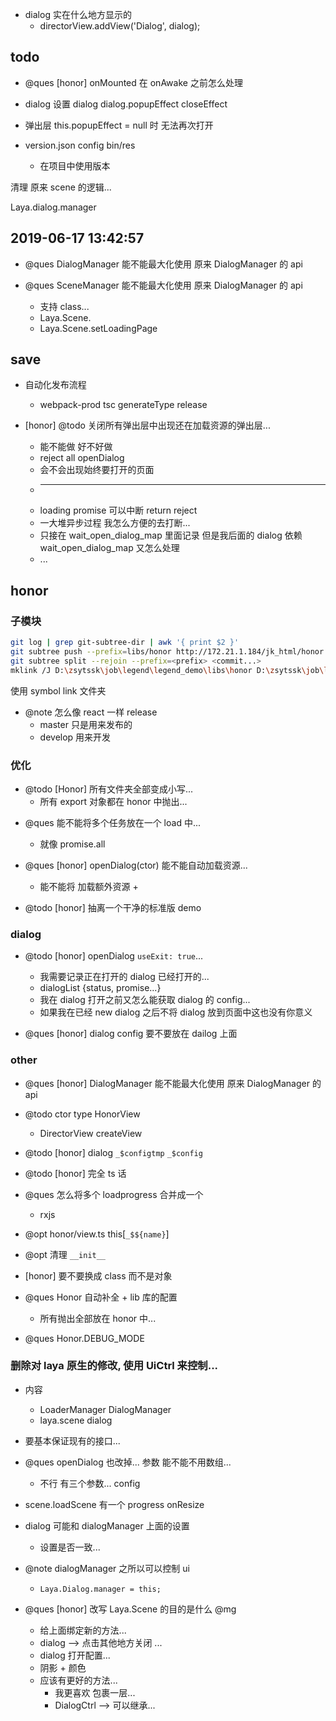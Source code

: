 -   dialog 实在什么地方显示的
    -   directorView.addView('Dialog', dialog);

## todo

-   @ques [honor] onMounted 在 onAwake 之前怎么处理

-   dialog 设置 dialog dialog.popupEffect closeEffect
-   弹出层 this.popupEffect = null 时 无法再次打开
-   version.json config bin/res
    -   在项目中使用版本

清理 原来 scene 的逻辑...

Laya.dialog.manager

## 2019-06-17 13:42:57

-   @ques DialogManager 能不能最大化使用 原来 DialogManager 的 api
-   @ques SceneManager 能不能最大化使用 原来 DialogManager 的 api

    -   支持 class...
    -   Laya.Scene.
    -   Laya.Scene.setLoadingPage

## save

-   自动化发布流程

    -   webpack-prod tsc generateType release

-   [honor] @todo 关闭所有弹出层中出现还在加载资源的弹出层...
    -   能不能做 好不好做
    -   reject all openDialog
    -   会不会出现始终要打开的页面
    -   ***
    -   loading promise 可以中断 return reject
    -   一大堆异步过程 我怎么方便的去打断...
    -   只接在 wait_open_dialog_map 里面记录 但是我后面的 dialog 依赖 wait_open_dialog_map 又怎么处理
    -   ...

## honor

### 子模块

```bash
git log | grep git-subtree-dir | awk '{ print $2 }'
git subtree push --prefix=libs/honor http://172.21.1.184/jk_html/honor.git develop
git subtree split --rejoin --prefix=<prefix> <commit...>
mklink /J D:\zsytssk\job\legend\legend_demo\libs\honor D:\zsytssk\job\legend\honor\src
```

使用 symbol link 文件夹

-   @note 怎么像 react 一样 release
    -   master 只是用来发布的
    -   develop 用来开发

### 优化

-   @todo [Honor] 所有文件夹全部变成小写...
    -   所有 export 对象都在 honor 中抛出...

*   @ques 能不能将多个任务放在一个 load 中...

    -   就像 promise.all

*   @ques [honor] openDialog(ctor) 能不能自动加载资源...

    -   能不能将 加载额外资源 +

*   @todo [honor] 抽离一个干净的标准版 demo

### dialog

-   @todo [honor] openDialog `useExit: true`...

    -   我需要记录正在打开的 dialog 已经打开的...
    -   dialogList {status, promise...}
    -   我在 dialog 打开之前又怎么能获取 dialog 的 config...
    -   如果我在已经 new dialog 之后不将 dialog 放到页面中这也没有你意义

-   @ques [honor] dialog config 要不要放在 dailog 上面

### other

-   @ques [honor] DialogManager 能不能最大化使用 原来 DialogManager 的 api

*   @todo ctor type HonorView

    -   DirectorView createView

*   @todo [honor] dialog `_$configtmp` `_$config`

*   @todo [honor] 完全 ts 话

-   @ques 怎么将多个 loadprogress 合并成一个

    -   rxjs

-   @opt honor/view.ts this[`_$${name}`]

-   @opt 清理 `__init__`

-   [honor] 要不要换成 class 而不是对象

-   @ques Honor 自动补全 + lib 库的配置

    -   所有抛出全部放在 honor 中...

-   @ques Honor.DEBUG_MODE

### 删除对 laya 原生的修改, 使用 UiCtrl 来控制...

-   内容

    -   LoaderManager DialogManager
    -   laya.scene dialog

-   要基本保证现有的接口...

-   @ques openDialog 也改掉... 参数 能不能不用数组...

    -   不行 有三个参数... config

*   scene.loadScene 有一个 progress onResize
*   dialog 可能和 dialogManager 上面的设置

    -   设置是否一致...

*   @note dialogManager 之所以可以控制 ui

    -   `Laya.Dialog.manager = this;`

*   @ques [honor] 改写 Laya.Scene 的目的是什么 @mg
    -   给上面绑定新的方法...
    -   dialog --> 点击其他地方关闭 ...
    -   dialog 打开配置...
    -   阴影 + 颜色
    -   应该有更好的方法...
        -   我更喜欢 包裹一层...
        -   DialogCtrl --> 可以继承...

